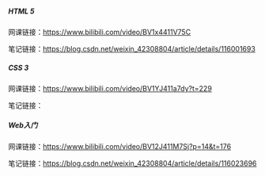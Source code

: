 ##### HTML 5

网课链接：https://www.bilibili.com/video/BV1x4411V75C

笔记链接：https://blog.csdn.net/weixin_42308804/article/details/116001693



##### CSS 3

网课链接：https://www.bilibili.com/video/BV1YJ411a7dy?t=229

笔记链接：



##### Web入门

网课链接：https://www.bilibili.com/video/BV12J411M7Sj?p=14&t=176

笔记链接：https://blog.csdn.net/weixin_42308804/article/details/116023696
